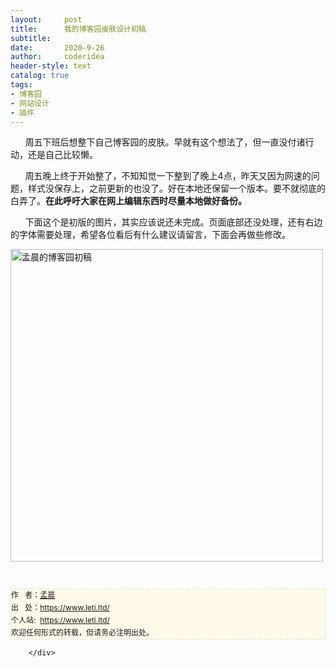 ```yaml
---
layout:     post
title:      我的博客园皮肤设计初稿
subtitle:   
date:       2020-9-26
author:     coderidea
header-style: text
catalog: true
tags:
- 博客园
- 网站设计
- 插件
--- 
```

<div class="postBody">
			<div id="cnblogs_post_body" class="blogpost-body"><p>      周五下班后想整下自己博客园的皮肤。早就有这个想法了，但一直没付诸行动，还是自己比较懒。</p>
<p>      周五晚上终于开始整了，不知知觉一下整到了晚上4点，昨天又因为网速的问题，样式没保存上，之前更新的也没了。好在本地还保留一个版本。要不就彻底的白弄了。<strong>在此呼吁大家在网上编辑东西时尽量本地做好备份。 </strong></p>
<p>      下面这个是初版的图片，其实应该说还未完成。页面底部还没处理，还有右边的字体需要处理，希望各位看后有什么建议请留言，下面会再做些修改。</p>
<p><img src="https://pic002.cnblogs.com/images/2012/323522/2012040809463824.png" alt="孟晨的博客园初稿" width="500" /></p>
<div id="ckepop"> </div>
<div>
<p id="PSignature" style="line-height:20px;background:#FFFAEA no-repeat 2% 50%;font-size:12px;border:#e0e0e0 1px dashed;">作   者：<a href="https://www.leti.ltd/">孟晨</a> <br /> 出   处：<a href="https://www.leti.ltd/">https://www.leti.ltd/</a> <br />个人站:  <a href="https://www.leti.ltd/">https://www.leti.ltd/</a><br />欢迎任何形式的转载，但请务必注明出处。</p>

</div></div><div id="MySignature"></div>
<div class="clear"></div>
<div id="blog_post_info_block">
<div id="BlogPostCategory"></div>
<div id="EntryTag"></div>
<div id="blog_post_info">
</div>
<div class="clear"></div>
<div id="post_next_prev"></div>
</div>


		</div>
